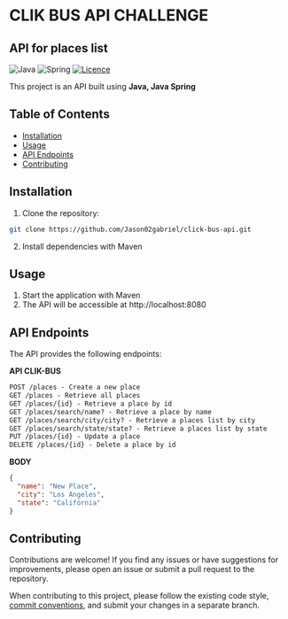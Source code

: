 
# CLIK BUS API CHALLENGE
## API for places list

![Java](https://img.shields.io/badge/java-%23ED8B00.svg?style=for-the-badge&logo=openjdk&logoColor=white)
![Spring](https://img.shields.io/badge/spring-%236DB33F.svg?style=for-the-badge&logo=spring&logoColor=white)
[![Licence](https://img.shields.io/github/license/Ileriayo/markdown-badges?style=for-the-badge)](./LICENSE)

This project is an API built using **Java, Java Spring**


## Table of Contents

- [Installation](#installation)
- [Usage](#usage)
- [API Endpoints](#api-endpoints)
- [Contributing](#contributing)

## Installation

1. Clone the repository:

```bash
git clone https://github.com/Jason02gabriel/click-bus-api.git
```

2. Install dependencies with Maven

## Usage

1. Start the application with Maven
2. The API will be accessible at http://localhost:8080

## API Endpoints
The API provides the following endpoints:

**API CLIK-BUS**
```markdown
POST /places - Create a new place
GET /places - Retrieve all places
GET /places/{id} - Retrieve a place by id
GET /places/search/name? - Retrieve a place by name
GET /places/search/city/city? - Retrieve a places list by city
GET /places/search/state/state? - Retrieve a places list by state
PUT /places/{id} - Update a place
DELETE /places/{id} - Delete a place by id
```

**BODY**
```json
{
  "name": "New Place",
  "city": "Los Angeles",
  "state": "Califórnia"
}
```

## Contributing

Contributions are welcome! If you find any issues or have suggestions for improvements, please open an issue or submit a pull request to the repository.

When contributing to this project, please follow the existing code style, [commit conventions](https://www.conventionalcommits.org/en/v1.0.0/), and submit your changes in a separate branch.





